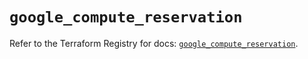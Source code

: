 # `google_compute_reservation`

Refer to the Terraform Registry for docs: [`google_compute_reservation`](https://registry.terraform.io/providers/hashicorp/google-beta/5.29.0/docs/resources/google_compute_reservation).
